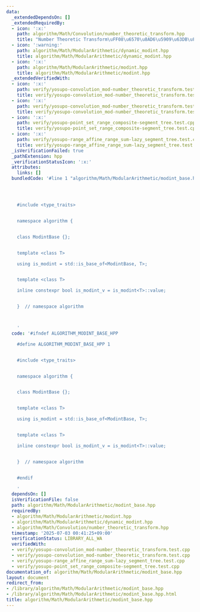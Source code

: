 ```yaml
---
data:
  _extendedDependsOn: []
  _extendedRequiredBy:
  - icon: ':x:'
    path: algorithm/Math/Convolution/number_theoretic_transform.hpp
    title: "Number Theoretic Transform\uFF08\u6570\u8AD6\u5909\u63DB\uFF09"
  - icon: ':warning:'
    path: algorithm/Math/ModularArithmetic/dynamic_modint.hpp
    title: algorithm/Math/ModularArithmetic/dynamic_modint.hpp
  - icon: ':x:'
    path: algorithm/Math/ModularArithmetic/modint.hpp
    title: algorithm/Math/ModularArithmetic/modint.hpp
  _extendedVerifiedWith:
  - icon: ':x:'
    path: verify/yosupo-convolution_mod-number_theoretic_transform.test.cpp
    title: verify/yosupo-convolution_mod-number_theoretic_transform.test.cpp
  - icon: ':x:'
    path: verify/yosupo-convolution_mod-number_theoretic_transform.test.cpp
    title: verify/yosupo-convolution_mod-number_theoretic_transform.test.cpp
  - icon: ':x:'
    path: verify/yosupo-point_set_range_composite-segment_tree.test.cpp
    title: verify/yosupo-point_set_range_composite-segment_tree.test.cpp
  - icon: ':x:'
    path: verify/yosupo-range_affine_range_sum-lazy_segment_tree.test.cpp
    title: verify/yosupo-range_affine_range_sum-lazy_segment_tree.test.cpp
  _isVerificationFailed: true
  _pathExtension: hpp
  _verificationStatusIcon: ':x:'
  attributes:
    links: []
  bundledCode: '#line 1 "algorithm/Math/ModularArithmetic/modint_base.hpp"




    #include <type_traits>


    namespace algorithm {


    class ModintBase {};


    template <class T>

    using is_modint = std::is_base_of<ModintBase, T>;


    template <class T>

    inline constexpr bool is_modint_v = is_modint<T>::value;


    }  // namespace algorithm



    '
  code: '#ifndef ALGORITHM_MODINT_BASE_HPP

    #define ALGORITHM_MODINT_BASE_HPP 1


    #include <type_traits>


    namespace algorithm {


    class ModintBase {};


    template <class T>

    using is_modint = std::is_base_of<ModintBase, T>;


    template <class T>

    inline constexpr bool is_modint_v = is_modint<T>::value;


    }  // namespace algorithm


    #endif

    '
  dependsOn: []
  isVerificationFile: false
  path: algorithm/Math/ModularArithmetic/modint_base.hpp
  requiredBy:
  - algorithm/Math/ModularArithmetic/modint.hpp
  - algorithm/Math/ModularArithmetic/dynamic_modint.hpp
  - algorithm/Math/Convolution/number_theoretic_transform.hpp
  timestamp: '2025-07-03 00:41:25+09:00'
  verificationStatus: LIBRARY_ALL_WA
  verifiedWith:
  - verify/yosupo-convolution_mod-number_theoretic_transform.test.cpp
  - verify/yosupo-convolution_mod-number_theoretic_transform.test.cpp
  - verify/yosupo-range_affine_range_sum-lazy_segment_tree.test.cpp
  - verify/yosupo-point_set_range_composite-segment_tree.test.cpp
documentation_of: algorithm/Math/ModularArithmetic/modint_base.hpp
layout: document
redirect_from:
- /library/algorithm/Math/ModularArithmetic/modint_base.hpp
- /library/algorithm/Math/ModularArithmetic/modint_base.hpp.html
title: algorithm/Math/ModularArithmetic/modint_base.hpp
---
```

